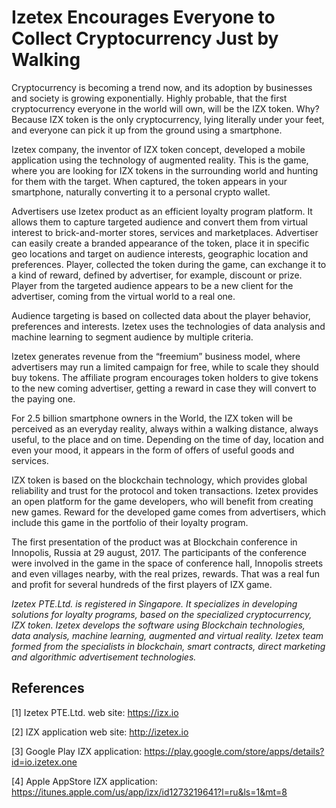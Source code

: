 # Izetex Encourages Everyone to Collect Cryptocurrency Just by Walking

Cryptocurrency is becoming a trend now, and its adoption by businesses and society is growing exponentially. 
Highly probable, that the first cryptocurrency everyone in the world will own, will be the IZX token. 
Why? Because IZX token is the only cryptocurrency, lying literally under your feet, and everyone can 
pick it up from the ground using a smartphone.
 
Izetex company, the inventor of IZX token concept, developed a mobile application using the technology of 
augmented reality. This is the game, where you are looking for IZX tokens in the surrounding world and 
hunting for them with the target. When captured, the token appears in your smartphone, naturally converting 
it to a personal crypto wallet.
 
Advertisers use Izetex product as an efficient loyalty program platform. It allows them to capture 
targeted audience and convert them from virtual interest to brick-and-morter stores, services and 
marketplaces. Advertiser can easily create a branded appearance of the token, place it in specific 
geo locations and target on audience interests, geographic location and preferences. Player, 
collected the token during the game, can exchange it to a kind of reward, defined by advertiser, 
for example, discount or prize. Player from the targeted audience appears to be a new client 
for the advertiser, coming from the virtual world to a real one.
 
Audience targeting is based on collected data about the player behavior, preferences and interests. 
Izetex uses the technologies of data analysis and machine learning to segment audience by multiple criteria.
 
Izetex generates revenue from the “freemium” business model, where advertisers may run a limited 
campaign for free, while to scale they should buy tokens. The affiliate program encourages token 
holders to give tokens to the new coming advertiser, getting a reward in case they 
will convert to the paying one.
 
For 2.5 billion smartphone owners in the World, the IZX token will be perceived as an everyday reality, 
always within a walking distance, always useful, to the place and on time.
Depending on the time of day, location and even your mood, it appears in the form of offers of 
useful goods and services.
 
IZX token is based on the blockchain technology, which provides global reliability and trust 
for the protocol and token transactions. Izetex provides an open platform for the game developers, 
who will benefit from creating new games. Reward for the developed game comes from advertisers, 
which include this game in the portfolio of their loyalty program.
 
The first presentation of the product was at Blockchain conference in Innopolis, Russia at 29 august, 2017. 
The participants of the conference were involved in the game in the space of 
conference hall, Innopolis streets and even villages nearby, with the real prizes, rewards. 
That was a real fun and profit for several hundreds of the first players of IZX game.
 
_Izetex PTE.Ltd.  is registered in Singapore. It specializes in developing solutions for 
loyalty programs, based on the specialized cryptocurrency, IZX token. 
Izetex develops the software using Blockchain technologies, data analysis, machine learning, 
augmented and virtual reality. Izetex team formed from the specialists in blockchain, 
smart contracts, direct marketing and algorithmic advertisement technologies._

## References

[1] Izetex PTE.Ltd. web site: https://izx.io

[2] IZX application web site: http://izetex.io

[3] Google Play IZX application: https://play.google.com/store/apps/details?id=io.izetex.one

[4] Apple AppStore IZX application: https://itunes.apple.com/us/app/izx/id1273219641?l=ru&ls=1&mt=8
